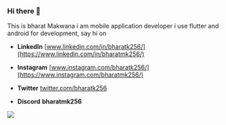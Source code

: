 ### Hi there 👋

<!--
**bharatmk256/bharatmk256** is a ✨ _special_ ✨ repository because its `README.md` (this file) appears on your GitHub profile.

Here are some ideas to get you started:

- 🔭 I’m currently working on ...
- 🌱 I’m currently learning ...
- 👯 I’m looking to collaborate on ...
- 🤔 I’m looking for help with ...
- 💬 Ask me about ...
- 📫 How to reach me: ...
- 😄 Pronouns: ...
- ⚡ Fun fact: ...
-->
This is bharat Makwana i am mobile application developer i use flutter and android for development, say hi on
- **LinkedIn**    [www.linkedin.com/in/bharatk256/](https://www.linkedin.com/in/bharatmk256/)
- **Instagram**   [www.instagram.com/bharatk256/](https://www.instagram.com/bharatmk256/)
  
- **Twitter**     [twitter.com/bharatk256](https://twitter.com/bharatmk256)
- **Discord**     **bharatmk256**
  
![](https://komarev.com/ghpvc/?username=bharatmk256)
